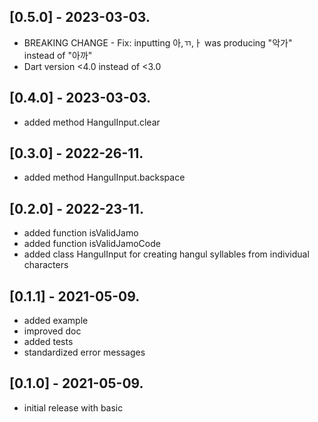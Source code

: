 ## [0.5.0] - 2023-03-03.

* BREAKING CHANGE - Fix: inputting 아,ㄲ,ㅏ was producing "악가"  instead of "아까"
* Dart version <4.0 instead of <3.0

## [0.4.0] - 2023-03-03.

* added method HangulInput.clear

## [0.3.0] - 2022-26-11.

* added method HangulInput.backspace

## [0.2.0] - 2022-23-11.

* added function isValidJamo
* added function isValidJamoCode
* added class HangulInput for creating hangul syllables from individual characters

## [0.1.1] - 2021-05-09.

* added example
* improved doc
* added tests
* standardized error messages

## [0.1.0] - 2021-05-09.

* initial release with basic